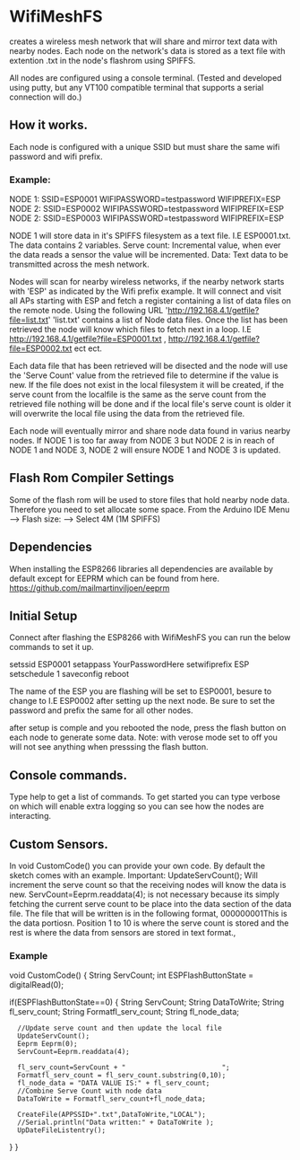 # WifiMeshFS 
creates a wireless mesh network that will share and mirror text data with nearby nodes. Each node on the network's data is stored as a text file with extention .txt in the node's flashrom using SPIFFS.

All nodes are configured using a console terminal. (Tested and developed using putty, but any VT100 compatible terminal that supports a serial connection will do.) 

## How it works.
Each node is configured with a unique SSID but must share the same wifi password and wifi prefix.
### Example: 
NODE 1: SSID=ESP0001 WIFIPASSWORD=testpassword WIFIPREFIX=ESP
NODE 2: SSID=ESP0002 WIFIPASSWORD=testpassword WIFIPREFIX=ESP
NODE 2: SSID=ESP0003 WIFIPASSWORD=testpassword WIFIPREFIX=ESP

NODE 1 will store data in it's SPIFFS filesystem as a text file. I.E ESP0001.txt. The data contains 2 variables.
Serve count: Incremental value, when ever the data reads a sensor the value will be incremented.
Data: Text data to be transmitted across the mesh network.

Nodes will scan for nearby wireless networks, if the nearby network starts with 'ESP' as indicated by the Wifi prefix example.
It will connect and visit all APs starting with ESP and fetch a register containing a list of data files on the remote node.
Using the following URL 'http://192.168.4.1/getfile?file=list.txt' 'list.txt' contains a list of Node data files. Once the list has been retrieved the node will know which files to fetch next in a loop.
I.E http://192.168.4.1/getfile?file=ESP0001.txt , http://192.168.4.1/getfile?file=ESP0002.txt ect ect.

Each data file that has been retrieved will be disected and the node will use the 'Serve Count' value from the retrieved file to determine if the value is new. If the file does not exist in the local filesystem it will be created, if the serve count from the localfile is the same as the serve count from the retrieved file nothing will be done and if the local file's serve count is older it will overwrite the local file using the data from the retrieved file.

Each node will eventually mirror and share node data found in varius nearby nodes. If NODE 1 is too far away from NODE 3 but NODE 2 is in reach of NODE 1 and NODE 3, NODE 2 will ensure NODE 1 and NODE 3 is updated.

## Flash Rom Compiler Settings
Some of the flash rom will be used to store files that hold nearby node data. Therefore you need to set allocate some space.
From the Arduino IDE Menu --> Flash size: --> Select 4M (1M SPIFFS)

## Dependencies
When installing the ESP8266 libraries all dependencies are available by default except for EEPRM which can be found from here.
https://github.com/mailmartinviljoen/eeprm

## Initial Setup
Connect after flashing the ESP8266 with WifiMeshFS you can run the below commands to set it up.

setssid ESP0001
setappass YourPasswordHere
setwifiprefix ESP
setschedule 1
saveconfig
reboot

The name of the ESP you are flashing will be set to ESP0001, besure to change to I.E ESP0002 after setting up the next node.
Be sure to set the password and prefix the same for all other nodes.

after setup is comple and you rebooted the node, press the flash button on each node to generate some data. Note: with verose mode set to off you will not see anything when presssing the flash button.

## Console commands.
Type help to get a list of commands.
To get started you can type verbose on which will enable extra logging so you can see how the nodes are interacting.

## Custom Sensors.
In void CustomCode() you can provide your own code. By default the sketch comes with an example.
Important: UpdateServCount(); Will increment the serve count so that the receiving nodes will know the data is new.
ServCount=Eeprm.readdata(4); is not necessary because its simply fetching the current serve count to be place into the data section of the data file. The file that will be written is in the following format, 
000000001This is the data portiosn.
Position 1 to 10 is where the serve count is stored and the rest is where the data from sensors are stored in text format.,




### Example
void CustomCode()
{
 String ServCount;
 int ESPFlashButtonState = digitalRead(0);

  if(ESPFlashButtonState==0)
  {
      String ServCount;
      String DataToWrite;
      String fl_serv_count;
      String Formatfl_serv_count;
      String fl_node_data;
      
      //Update serve count and then update the local file
      UpdateServCount();
      Eeprm Eeprm(0);
      ServCount=Eeprm.readdata(4);
  
      fl_serv_count=ServCount + "                        ";
      Formatfl_serv_count = fl_serv_count.substring(0,10);
      fl_node_data = "DATA VALUE IS:" + fl_serv_count;
      //Combine Serve Count with node data               
      DataToWrite = Formatfl_serv_count+fl_node_data;

      CreateFile(APPSSID+".txt",DataToWrite,"LOCAL");      
      //Serial.println("Data written:" + DataToWrite );
      UpDateFileListentry();
  }
}

















